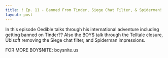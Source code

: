 ```yaml
---
title: ! Ep. 11 - Banned From Tinder, Siege Chat Filter, & Spiderman!
layout: post
---
```

In this episode Oedible talks through his international adventure including getting banned on Tinder?? Also the BOY$ talk through the Telltale closure, Ubisoft removing the Siege chat filter, and Spiderman impressions. 

FOR MORE BOY$NITE:
boysnite.us
